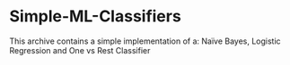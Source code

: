 # Simple-ML-Classifiers
This archive contains a simple implementation of a: Naïve Bayes, Logistic Regression and One vs Rest Classifier
